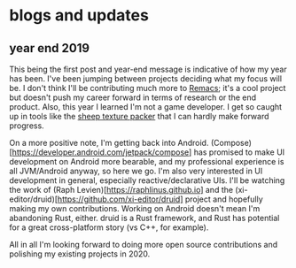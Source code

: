 # blogs and updates

## year end 2019

This being the first post and year-end message is indicative of how my year has been. I've been jumping between projects deciding what my focus will be. I don't think I'll be contributing much more to [Remacs](https://github.com/remacs/remacs); it's a cool project but doesn't push my career forward in terms of research or the end product. Also, this year I learned I'm not a game developer. I get so caught up in tools like the [sheep texture packer](https://github.com/amethyst/sheep) that I can hardly make forward progress.

On a more positive note, I'm getting back into Android.
(Compose)[https://developer.android.com/jetpack/compose] has promised to make UI development on Android more bearable, and my professional experience is all JVM/Android anyway, so here we go.
I'm also very interested in UI development in general, especially reactive/declarative UIs.
I'll be watching the work of (Raph Levien)[https://raphlinus.github.io] and the (xi-editor/druid)[https://github.com/xi-editor/druid] project and hopefully making my own contributions.
Working on Android doesn't mean I'm abandoning Rust, either.
druid is a Rust framework, and Rust has potential for a great cross-platform story (vs C++, for example).

All in all I'm looking forward to doing more open source contributions and polishing my existing projects in 2020.
